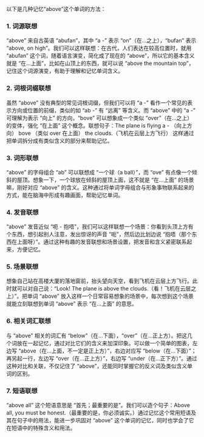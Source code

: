 以下是几种记忆“above”这个单词的方法：

### 1. 词源联想
“above” 来自古英语 “abufan”，其中 “a -” 表示 “on”（在...之上），“bufan” 表示 “above, on high”。我们可以这样联想：在古代，人们表达在较高位置时，就用 “abufan” 这个词，随着语言演变，简化成了现在的 “above”，所以它的基本含义就是 “在…上面”，比如在山顶上的东西，就可以说 “above the mountain top”，记住这个词源演变，有助于理解和记忆单词含义。

### 2. 词根词缀联想
虽然 “above” 没有典型的常见词根词缀，但我们可以将 “a -” 看作一个常见的表示方向或位置的前缀，类似的如 “ab -” 有 “远离” 等含义。而 “above” 中的 “a -” 可理解为表示 “向上” 的方向，“bove” 可以想象成一个类似 “over”（在…之上）的变体，强化 “在上面” 这个概念。联想句子：The plane is flying a - （向上方向） bove （类似 over 在上面） the clouds.（飞机在云层上方飞行） 这样通过把单词拆分成有类似含义的部分来帮助记忆。

### 3. 词形联想
“above” 的字母组合 “ab” 可以联想成 “一个球（a ball）”，而 “ove” 有点像一个倾斜的屋顶。想象一下，一个球放在倾斜的屋顶上面，这不就是 “在…上面” 的场景嘛，刚好对应 “above” 的含义。这种通过将单词字母组合与形象事物联系起来的方式，能在脑海中形成有趣画面，帮助记忆单词。

### 4. 发音联想
“above” 发音近似 “呃 - 抱唔”，我们可以这样联想一个场景：你看到头顶上方有个东西，想引起别人注意，发出惊讶的声音 “呃”，然后边比划边说 “抱唔（那个东西在上面呀）”。通过这种有趣的发音联想和场景设置，把发音和含义紧密联系起来，方便记忆。

### 5. 场景联想
想象自己站在高楼大厦的落地窗前，抬头望向天空，看到飞机在云层上方飞行。此时就可以对自己说：“Look! The plane is above the clouds.（看！飞机在云层之上）”。把单词 “above” 放入这样一个日常容易想象的场景中，每次想到这个场景就能立刻联想到单词 “above” 表示 “在…上面” 的意思。

### 6. 相关词汇联想
与 “above” 相关的词汇有 “below”（在…下面），“over”（在…正上方）。把这几个词放在一起记忆，通过对比它们的含义来加深印象。可以做一个简单的图表，左边写 “above（在…上面，不一定是正上方）”，右边对应写 “below（在…下面）”；再另起一行，左边写 “over（在…正上方）”，右边写 “under（在…正下方）”。通过这种对比和关联，不仅记住了 “above”，还能同时掌握它的反义词及类似含义单词的区别。

### 7. 短语联想
“above all” 这个短语意思是 “首先；最重要的是”。我们可以造个句子：Above all, you must be honest.（最重要的是，你必须诚实。）通过记忆这个常用短语及其在句子中的用法，能进一步巩固对 “above” 这个单词的记忆，同时也学会了它在短语中的特殊含义和用法。 